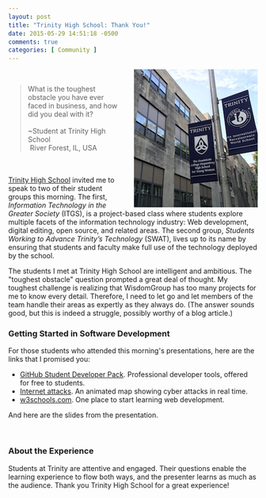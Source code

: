 ```yaml
---
layout: post
title: "Trinity High School: Thank You!"
date: 2015-05-29 14:51:18 -0500
comments: true
categories: [ Community ]
---
```

<img style="margin-left:20px" src="/images/trinity_high_school_river_forest.jpg" alt="Tinity High School" align="right">

&nbsp;<br/>

>What is the toughest obstacle you have ever faced in business, and how did you deal with it?<br/>&nbsp;<br/>~Student at Trinity High School<br/>&nbsp;River Forest, IL, USA

<br/>&nbsp;<br/>
[Trinity High School](http://www.trinityhs.org/) invited me to speak to two of their student groups this morning. The first, _Information Technology in the Greater Society_ (ITGS), is a project-based class where students explore multiple facets of the information technology industry: Web development, digital editing, open source, and related areas. The second group, _Students Working to Advance Trinity’s Technology_ (SWAT), lives up to its name by ensuring that students and faculty make full use of the technology deployed by the school.

<!--more-->

The students I met at Trinity High School are intelligent and ambitious. The "toughest obstacle" question prompted a great deal of thought. My toughest challenge is realizing that WisdomGroup has too many projects for me to know every detail. Therefore, I need to let go and let members of the team handle their areas as expertly as they always do. (The answer sounds good, but this is indeed a struggle, possibly worthy of a blog article.) 

### Getting Started in Software Development

For those students who attended this morning's presentations, here are the links that I promised you:

* [GitHub Student Developer Pack](https://education.github.com/pack).  Professional developer tools, offered for free to students.
* [Internet attacks](http://map.ipviking.com/). An animated map showing cyber attacks in real time.
* [w3schools.com](http://www.w3schools.com/). One place to start learning web development.

And here are the slides from the presentation.

<center><script async class="speakerdeck-embed" data-id="3c1eebc95b8f4eb4b81ae48826a8ab0e" data-ratio="1.77777777777778" src="//speakerdeck.com/assets/embed.js"></script></center>

<br/>

### About the Experience

Students at Trinity are attentive and engaged. Their questions enable the learning experience to flow both ways, and the presenter learns as much as the audience. Thank you Trinity High School for a great experience!
